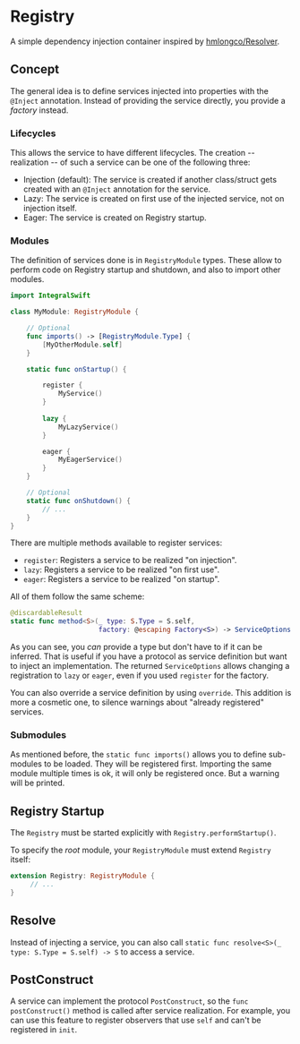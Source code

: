 #  Registry

A simple dependency injection container inspired by  [hmlongco/Resolver](https://github.com/hmlongco/Resolver).

## Concept

The general idea is to define services injected into properties with the `@Inject` annotation.
Instead of providing the service directly, you provide a _factory_ instead.

### Lifecycles

This allows the service to have different lifecycles.
The creation -- realization -- of such a service can be one of the following three: 

* Injection (default): The service is created if another class/struct gets created with an `@Inject` annotation for the service.
* Lazy: The service is created on first use of the injected service, not on injection itself.
* Eager: The service is created on Registry startup.

### Modules

The definition of services done is in `RegistryModule` types.
These allow to perform code on Registry startup and shutdown, and also to import other modules.

```swift
import IntegralSwift

class MyModule: RegistryModule {

    // Optional
    func imports() -> [RegistryModule.Type] {
        [MyOtherModule.self]
    }

    static func onStartup() {

        register {
            MyService()
        }
        
        lazy {
            MyLazyService()
        }

        eager {
            MyEagerService()
        }
    }

    // Optional
    static func onShutdown() {
        // ...
    }
}
```

There are multiple methods available to register services:

* `register`: Registers a service to be realized "on injection".
* `lazy`: Registers a service to be realized "on first use".
* `eager`: Registers a service to be realized "on startup".

All of them follow the same scheme:

```swift
@discardableResult
static func method<S>(_ type: S.Type = S.self,
                      factory: @escaping Factory<S>) -> ServiceOptions
```

As you can see, you _can_ provide a type but don't have to if it can be inferred.
That is useful if you have a protocol as service definition but want to inject an implementation.
The returned `ServiceOptions` allows changing a registration to `lazy` or `eager`, even if you used `register` for the factory.

You can also override a service definition by using `override`.
This addition is more a cosmetic one, to silence warnings about "already registered" services.

### Submodules

As mentioned before, the `static func imports()` allows you to define sub-modules to be loaded.
They will be registered first.
Importing the same module multiple times is ok, it will only be registered once.
But a warning will be printed.


## Registry Startup

The `Registry` must be started explicitly with `Registry.performStartup()`.

To specify the _root_ module, your `RegistryModule` must extend `Registry` itself:

```swift
extension Registry: RegistryModule {
     // ...
}
```

## Resolve

Instead of injecting a service, you can also call `static func resolve<S>(_ type: S.Type = S.self) -> S` to access a service.

## PostConstruct

A service can implement the protocol `PostConstruct`, so the `func postConstruct()` method is called after service realization.
For example, you can use this feature to register observers that use `self` and can't be registered in `init`. 
